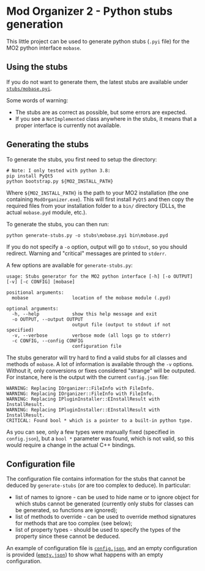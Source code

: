 # Mod Organizer 2 - Python stubs generation

This little project can be used to generate python stubs (`.pyi` file) for the MO2 python
interface `mobase`.

## Using the stubs

If you do not want to generate them, the latest stubs are available under [`stubs/mobase.pyi`](stubs/mobase.pyi).

Some words of warning:
- The stubs are as correct as possible, but some errors are expected.
- If you see a `NotImplemented` class anywhere in the stubs, it means that a proper interface is
    currently not available.

## Generating the stubs

To generate the stubs, you first need to setup the directory:

```
# Note: I only tested with python 3.8:
pip install PyQt5
python bootstrap.py ${MO2_INSTALL_PATH}
```

Where `${MO2_INSTALL_PATH}` is the path to your MO2 installation (the one containing `ModOrganizer.exe`).
This will first install `PyQt5` and then copy the required files from your installation folder to a `bin/`
directory (DLLs, the actual `mobase.pyd` module, etc.).

To generate the stubs, you can then run:

```
python generate-stubs.py -o stubs\mobase.pyi bin\mobase.pyd
```

If you do not specify a `-o` option, output will go to `stdout`, so you should redirect. Warning and "critical"
messages are printed to `stderr`.

A few options are available for `generate-stubs.py`:

```
usage: Stubs generator for the MO2 python interface [-h] [-o OUTPUT] [-v] [-c CONFIG] [mobase]

positional arguments:
  mobase                location of the mobase module (.pyd)

optional arguments:
  -h, --help            show this help message and exit
  -o OUTPUT, --output OUTPUT
                        output file (output to stdout if not specified)
  -v, --verbose         verbose mode (all logs go to stderr)
  -c CONFIG, --config CONFIG
                        configuration file
```

The stubs generator will try hard to find a valid stubs for all classes and methods of `mobase`.
A lot of information is available through the `-v` options. Without it, only conversions or fixes
considered "strange" will be outputed. For instance, here is the output with the current `config.json`
file:

```
WARNING: Replacing IOrganizer::FileInfo with FileInfo.
WARNING: Replacing IOrganizer::FileInfo with FileInfo.
WARNING: Replacing IPluginInstaller::EInstallResult with InstallResult.
WARNING: Replacing IPluginInstaller::EInstallResult with InstallResult.
CRITICAL: Found bool * which is a pointer to a built-in python type.
```

As you can see, only a few types were manually fixed (specified in `config.json`), but a `bool *`
parameter was found, which is not valid, so this would require a change in the actual C++ bindings.

## Configuration file

The configuration file contains information for the stubs that cannot be deduced by `generate-stubs` (or are too
complex to deduce). In particular:

- list of names to ignore - can be used to hide name or to ignore object for which stubs cannot be generated (currently
    only stubs for classes can be generated, so functions are ignored);
- list of methods to override - can be used to override method signatures for methods that are too complex (see below);
- list of property types - should be used to specify the types of the property since these cannot be deduced.

An example of configuration file is [`config.json`](config.json), and an empty configuration is provided ([`empty.json`](empty.json))
to show what happens with an empty configuration.